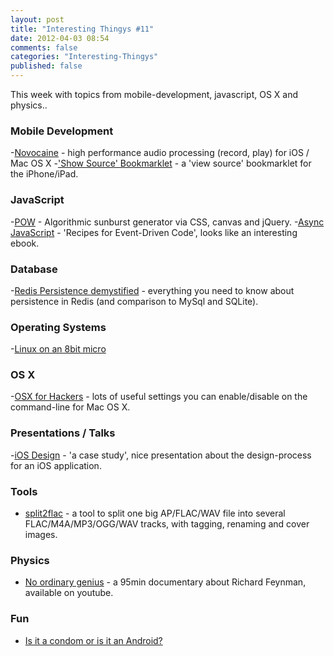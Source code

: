```yaml
---
layout: post
title: "Interesting Thingys #11"
date: 2012-04-03 08:54
comments: false
categories: "Interesting-Thingys"
published: false
---
```


This week with topics from mobile-development, javascript, OS X and physics..
<!-- More -->

### Mobile Development
-[Novocaine](http://alexbw.github.com/novocaine/) - high performance audio processing (record, play) for iOS / Mac OS X
-['Show Source' Bookmarklet](http://ole.michelsen.dk/blog/view-source-on-the-ipad-and-iphone/) - a 'view source' bookmarklet for the iPhone/iPad.


### JavaScript
-[POW](http://obadger.com/pow/) - Algorithmic sunburst generator via CSS, canvas and jQuery.
-[Async JavaScript](http://leanpub.com/asyncjs) - 'Recipes for Event-Driven Code', looks like an interesting ebook.


### Database
-[Redis Persistence demystified](http://antirez.com/post/redis-persistence-demystified.html) - everything you need to know about persistence in Redis (and comparison to MySql and SQLite).


### Operating Systems
-[Linux on an 8bit micro](http://dmitry.co/index.php?p=./04.Thoughts/07.%20Linux%20on%208bit)


### OS X
-[OSX for Hackers](https://gist.github.com/2260182) - lots of useful settings you can enable/disable on the command-line for Mac OS X.


### Presentations / Talks
-[iOS Design](http://www.slideshare.net/Wolfr/ios-design-a-case-study) - 'a case study', nice presentation about the design-process for an iOS application.


### Tools
- [split2flac](https://github.com/ftrvxmtrx/split2flac) - a tool to split one big AP/FLAC/WAV file into several FLAC/M4A/MP3/OGG/WAV tracks, with tagging, renaming and cover images.
 

### Physics
- [No ordinary genius](http://kottke.org/12/04/richard-feynman-no-ordinary-genius) - a 95min documentary about Richard Feynman, available on youtube.


### Fun
- [Is it a condom or is it an Android?](http://blog.intercom.io/whats-in-a-name/)

